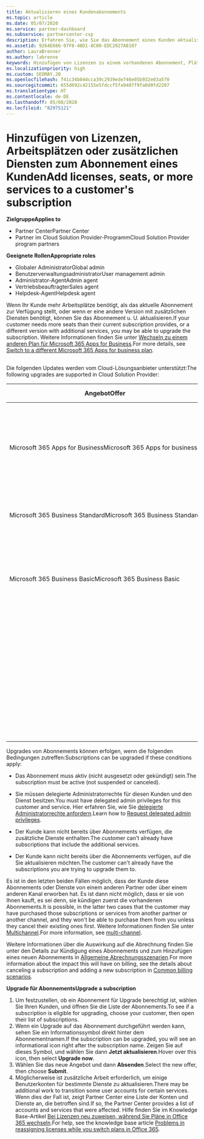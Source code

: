 ```yaml
---
title: Aktualisieren eines Kundenabonnements
ms.topic: article
ms.date: 05/07/2020
ms.service: partner-dashboard
ms.subservice: partnercenter-csp
description: Erfahren Sie, wie Sie das Abonnement eines Kunden aktualisieren oder ändern. Fügen Sie weitere Lizenzen oder Arbeitsplätze hinzu, oder wechseln Sie zu einer anderen Version mit zusätzlichen Diensten.
ms.assetid: 9264E666-97F8-48D1-8C00-EDC2927A8107
author: LauraBrenner
ms.author: labrenne
keywords: Hinzufügen von Lizenzen zu einem vorhandenen Abonnement, Plätze zu einem vorhandenen Abonnement hinzufügen, Abonnement andern, Ändern eines Abonnements, Weitere Lizenzen für einen Kunden erwerben
ms.localizationpriority: high
ms.custom: SEOMAY.20
ms.openlocfilehash: f41c34b044cca39c2939ede746e05b932e03a570
ms.sourcegitcommit: 655d692c42155e5fdccf5fa9407f9fa0d0fd2207
ms.translationtype: HT
ms.contentlocale: de-DE
ms.lasthandoff: 05/08/2020
ms.locfileid: "82975121"
---
```

# <a name="add-licenses-seats-or-more-services-to-a-customers-subscription"></a><span data-ttu-id="5b80e-105">Hinzufügen von Lizenzen, Arbeitsplätzen oder zusätzlichen Diensten zum Abonnement eines Kunden</span><span class="sxs-lookup"><span data-stu-id="5b80e-105">Add licenses, seats, or more services to a customer's subscription</span></span>

<span data-ttu-id="5b80e-106">**Zielgruppe**</span><span class="sxs-lookup"><span data-stu-id="5b80e-106">**Applies to**</span></span>

- <span data-ttu-id="5b80e-107">Partner Center</span><span class="sxs-lookup"><span data-stu-id="5b80e-107">Partner Center</span></span>
- <span data-ttu-id="5b80e-108">Partner im Cloud Solution Provider-Programm</span><span class="sxs-lookup"><span data-stu-id="5b80e-108">Cloud Solution Provider program partners</span></span>

<span data-ttu-id="5b80e-109">**Geeignete Rollen**</span><span class="sxs-lookup"><span data-stu-id="5b80e-109">**Appropriate roles**</span></span>

- <span data-ttu-id="5b80e-110">Globaler Administrator</span><span class="sxs-lookup"><span data-stu-id="5b80e-110">Global admin</span></span>
- <span data-ttu-id="5b80e-111">Benutzerverwaltungsadministrator</span><span class="sxs-lookup"><span data-stu-id="5b80e-111">User management admin</span></span>
- <span data-ttu-id="5b80e-112">Administrator-Agent</span><span class="sxs-lookup"><span data-stu-id="5b80e-112">Admin agent</span></span>
- <span data-ttu-id="5b80e-113">Vertriebsbeauftragter</span><span class="sxs-lookup"><span data-stu-id="5b80e-113">Sales agent</span></span>
- <span data-ttu-id="5b80e-114">Helpdesk-Agent</span><span class="sxs-lookup"><span data-stu-id="5b80e-114">Helpdesk agent</span></span>

<span data-ttu-id="5b80e-115">Wenn Ihr Kunde mehr Arbeitsplätze benötigt, als das aktuelle Abonnement zur Verfügung stellt, oder wenn er eine andere Version mit zusätzlichen Diensten benötigt, können Sie das Abonnement u. U. aktualisieren.</span><span class="sxs-lookup"><span data-stu-id="5b80e-115">If your customer needs more seats than their current subscription provides, or a different version with additional services, you may be able to upgrade the subscription.</span></span> <span data-ttu-id="5b80e-116">Weitere Informationen finden Sie unter [Wechseln zu einem anderen Plan für Microsoft 365 Apps for Business](https://go.microsoft.com/fwlink/p/?LinkId=723577).</span><span class="sxs-lookup"><span data-stu-id="5b80e-116">For more details, see [Switch to a different Microsoft 365 Apps for business plan](https://go.microsoft.com/fwlink/p/?LinkId=723577).</span></span>

## <a href="" id="upgradesubscription"></a>


<span data-ttu-id="5b80e-117">Die folgenden Updates werden vom Cloud-Lösungsanbieter unterstützt:</span><span class="sxs-lookup"><span data-stu-id="5b80e-117">The following upgrades are supported in Cloud Solution Provider:</span></span>

<table>
<colgroup>
<col width="50%" />
<col width="50%" />
</colgroup>
<thead>
<tr class="header">
<th><span data-ttu-id="5b80e-118">Angebot</span><span class="sxs-lookup"><span data-stu-id="5b80e-118">Offer</span></span></th>
<th><span data-ttu-id="5b80e-119">Mögliche Upgrades</span><span class="sxs-lookup"><span data-stu-id="5b80e-119">Possible upgrades</span></span></th>
</tr>
</thead>
<tbody>
<tr class="odd">
<td><span data-ttu-id="5b80e-120">Microsoft 365 Apps for Business</span><span class="sxs-lookup"><span data-stu-id="5b80e-120">Microsoft 365 Apps for business</span></span></td>
<td><ul>
<li><span data-ttu-id="5b80e-121">Microsoft 365 Business Premium¹</span><span class="sxs-lookup"><span data-stu-id="5b80e-121">Microsoft 365 Business Premium¹</span></span></li>
<li><span data-ttu-id="5b80e-122">Microsoft 365 Apps for Enterprise</span><span class="sxs-lookup"><span data-stu-id="5b80e-122">Microsoft 365 Apps for enterprise</span></span></li>
<li><span data-ttu-id="5b80e-123">Office 365 Enterprise E3</span><span class="sxs-lookup"><span data-stu-id="5b80e-123">Office 365 Enterprise E3</span></span></li>
<li><span data-ttu-id="5b80e-124">Office 365 Enterprise E5</span><span class="sxs-lookup"><span data-stu-id="5b80e-124">Office 365 Enterprise E5</span></span></li>
</ul></td>
</tr>
<tr class="even">
<td><span data-ttu-id="5b80e-125">Microsoft 365 Business Standard</span><span class="sxs-lookup"><span data-stu-id="5b80e-125">Microsoft 365 Business Standard</span></span></td>
<td><ul>
<li><span data-ttu-id="5b80e-126">Office 365 Enterprise E3</span><span class="sxs-lookup"><span data-stu-id="5b80e-126">Office 365 Enterprise E3</span></span></li>
<li><span data-ttu-id="5b80e-127">Office 365 Enterprise E5</span><span class="sxs-lookup"><span data-stu-id="5b80e-127">Office 365 Enterprise E5</span></span></li>
</ul></td>
</tr>
<tr class="odd">
<td><span data-ttu-id="5b80e-128">Microsoft 365 Business Basic</span><span class="sxs-lookup"><span data-stu-id="5b80e-128">Microsoft 365 Business Basic</span></span></td>
<td><ul>
<li><span data-ttu-id="5b80e-129">Microsoft 365 Business Standard¹</span><span class="sxs-lookup"><span data-stu-id="5b80e-129">Microsoft 365 Business Standard¹</span></span></li>
<li><span data-ttu-id="5b80e-130">Office 365 Enterprise E1</span><span class="sxs-lookup"><span data-stu-id="5b80e-130">Office 365 Enterprise E1</span></span></li>
<li><span data-ttu-id="5b80e-131">Office 365 Enterprise E3</span><span class="sxs-lookup"><span data-stu-id="5b80e-131">Office 365 Enterprise E3</span></span></li>
<li><span data-ttu-id="5b80e-132">Office 365 Enterprise E5</span><span class="sxs-lookup"><span data-stu-id="5b80e-132">Office 365 Enterprise E5</span></span></li>
</ul></td>
</tr>
<tr class="even">
<td></td>
<td><p><span data-ttu-id="5b80e-133">¹ Microsoft 365 Apps for Business Indien und Microsoft 365 Business Basic Indien können auf Microsoft 365 Business Standard Indien und nicht auf Microsoft 365 Business Standard aktualisiert werden.</span><span class="sxs-lookup"><span data-stu-id="5b80e-133">¹ Microsoft 365 Apps for business India and Microsoft 365 Business Basic India can be upgraded to Microsoft 365 Business Standard India, not to Microsoft 365 Business Standard.</span></span></p></td>
</tr>
</tbody>
</table>

<span data-ttu-id="5b80e-134">Upgrades von Abonnements können erfolgen, wenn die folgenden Bedingungen zutreffen:</span><span class="sxs-lookup"><span data-stu-id="5b80e-134">Subscriptions can be upgraded if these conditions apply:</span></span>

-   <span data-ttu-id="5b80e-135">Das Abonnement muss aktiv (nicht ausgesetzt oder gekündigt) sein.</span><span class="sxs-lookup"><span data-stu-id="5b80e-135">The subscription must be active (not suspended or canceled).</span></span>

-   <span data-ttu-id="5b80e-136">Sie müssen delegierte Administratorrechte für diesen Kunden und den Dienst besitzen.</span><span class="sxs-lookup"><span data-stu-id="5b80e-136">You must have delegated admin privileges for this customer and service.</span></span> <span data-ttu-id="5b80e-137">Hier erfahren Sie, wie Sie [delegierte Administratorrechte anfordern](request-a-relationship-with-a-customer.md).</span><span class="sxs-lookup"><span data-stu-id="5b80e-137">Learn how to [Request delegated admin privileges](request-a-relationship-with-a-customer.md).</span></span>

-   <span data-ttu-id="5b80e-138">Der Kunde kann nicht bereits über Abonnements verfügen, die zusätzliche Dienste enthalten.</span><span class="sxs-lookup"><span data-stu-id="5b80e-138">The customer can't already have subscriptions that include the additional services.</span></span>

-   <span data-ttu-id="5b80e-139">Der Kunde kann nicht bereits über die Abonnements verfügen, auf die Sie aktualisieren möchten.</span><span class="sxs-lookup"><span data-stu-id="5b80e-139">The customer can't already have the subscriptions you are trying to upgrade them to.</span></span>

<span data-ttu-id="5b80e-140">Es ist in den letzten beiden Fällen möglich, dass der Kunde diese Abonnements oder Dienste von einem anderen Partner oder über einem anderen Kanal erworben hat. Es ist dann nicht möglich, dass er sie von Ihnen kauft, es sei denn, sie kündigen zuerst die vorhandenen Abonnements.</span><span class="sxs-lookup"><span data-stu-id="5b80e-140">It is possible, in the latter two cases that the customer may have purchased those subscriptions or services from another partner or another channel, and they won't be able to purchase them from you unless they cancel their existing ones first.</span></span> <span data-ttu-id="5b80e-141">Weitere Informationen finden Sie unter [Multichannel](multichannel.md).</span><span class="sxs-lookup"><span data-stu-id="5b80e-141">For more information, see [multi-channel](multichannel.md).</span></span>

<span data-ttu-id="5b80e-142">Weitere Informationen über die Auswirkung auf die Abrechnung finden Sie unter den Details zur Kündigung eines Abonnements und zum Hinzufügen eines neuen Abonnements in [Allgemeine Abrechnungsszenarien](common-billing-scenarios.md).</span><span class="sxs-lookup"><span data-stu-id="5b80e-142">For more information about the impact this will have on billing, see the details about canceling a subscription and adding a new subscription in [Common billing scenarios](common-billing-scenarios.md).</span></span>

<span data-ttu-id="5b80e-143">**Upgrade für Abonnements**</span><span class="sxs-lookup"><span data-stu-id="5b80e-143">**Upgrade a subscription**</span></span>

1.  <span data-ttu-id="5b80e-144">Um festzustellen, ob ein Abonnement für Upgrade berechtigt ist, wählen Sie Ihren Kunden, und öffnen Sie die Liste der Abonnements.</span><span class="sxs-lookup"><span data-stu-id="5b80e-144">To see if a subscription is eligible for upgrading, choose your customer, then open their list of subscriptions.</span></span>
2.  <span data-ttu-id="5b80e-145">Wenn ein Upgrade auf das Abonnement durchgeführt werden kann, sehen Sie ein Informationssymbol direkt hinter dem Abonnementnamen.</span><span class="sxs-lookup"><span data-stu-id="5b80e-145">If the subscription can be upgraded, you will see an informational icon right after the subscription name.</span></span> <span data-ttu-id="5b80e-146">Zeigen Sie auf dieses Symbol, und wählen Sie dann **Jetzt aktualisieren**.</span><span class="sxs-lookup"><span data-stu-id="5b80e-146">Hover over this icon, then select **Upgrade now**.</span></span>
3.  <span data-ttu-id="5b80e-147">Wählen Sie das neue Angebot und dann **Absenden**.</span><span class="sxs-lookup"><span data-stu-id="5b80e-147">Select the new offer, then choose **Submit**.</span></span>
4.  <span data-ttu-id="5b80e-148">Möglicherweise ist zusätzliche Arbeit erforderlich, um einige Benutzerkonten für bestimmte Dienste zu aktualisieren.</span><span class="sxs-lookup"><span data-stu-id="5b80e-148">There may be additional work to transition some user accounts for certain services.</span></span> <span data-ttu-id="5b80e-149">Wenn dies der Fall ist, zeigt Partner Center eine Liste der Konten und Dienste an, die betroffen sind.</span><span class="sxs-lookup"><span data-stu-id="5b80e-149">If so, the Partner Center provides a list of accounts and services that were affected.</span></span> <span data-ttu-id="5b80e-150">Hilfe finden Sie im Knowledge Base-Artikel [Bei Lizenzen neu zuweisen, während Sie Pläne in Office 365 wechseln](https://go.microsoft.com/fwlink/p/?LinkId=723576).</span><span class="sxs-lookup"><span data-stu-id="5b80e-150">For help, see the knowledge base article [Problems in reassigning licenses while you switch plans in Office 365](https://go.microsoft.com/fwlink/p/?LinkId=723576).</span></span>

 

 



